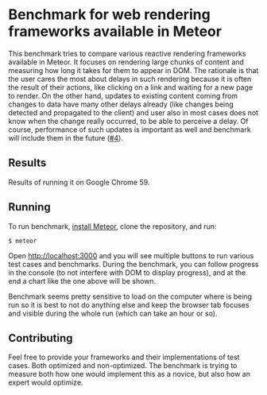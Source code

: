 Benchmark for web rendering frameworks available in Meteor
==========================================================

This benchmark tries to compare various reactive rendering frameworks available in Meteor.
It focuses on rendering large chunks of content and measuring how long it takes for them to
appear in DOM. The rationale is that the user cares the most about delays in such rendering
because it is often the result of their actions, like clicking on a link and waiting for a new
page to render. On the other hand, updates to existing content coming from changes to data
have many other delays already (like changes being detected and propagated to the client) and
user also in most cases does not know when the change really occurred, to be able to perceive
a delay. Of course, performance of such updates is important as well and benchmark will include
them in the future ([#4](https://github.com/mitar/meteor-web-rendering-framework-benchmark/issues/4)).

Results
-------

Results of running it on Google Chrome 59.



<!-- Made with browser window set to 1000px width. -->

Running
-------

To run benchmark, [install Meteor](https://www.meteor.com/install), clone the repository, and run:

```
$ meteor
```

Open [http://localhost:3000](http://localhost:3000) and you will see multiple buttons to run various test cases
and benchmarks. During the benchmark, you can follow progress in the console (to not interfere with DOM to
display progress), and at the end a chart like the one above will be shown.

Benchmark seems pretty sensitive to load on the computer where is being run so it is best to not do anything
else and keep the browser tab focuses and visible during the whole run (which can take an hour or so).

Contributing
------------

Feel free to provide your frameworks and their implementations of test cases. Both optimized and non-optimized.
The benchmark is trying to measure both how one would implement this as a novice, but also how an
expert would optimize.